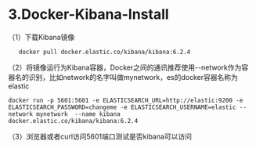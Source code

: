 # 3.Docker-Kibana-Install

（1）下载Kibana镜像

```
   docker pull docker.elastic.co/kibana/kibana:6.2.4
```

（2）将镜像运行为Kibana容器，Docker之间的通讯推荐使用--network作为容器名的识别，比如network的名字叫做mynetwork，es的docker容器名称为elastic

```
docker run -p 5601:5601 -e ELASTICSEARCH_URL=http://elastic:9200 -e ELASTICSEARCH_PASSWORD=changeme -e ELASTICSEARCH_USERNAME=elastic --network mynetwork  --name kibana  docker.elastic.co/kibana/kibana:6.2.4
```

（3）浏览器或者curl访问5601端口测试是否kibana可以访问


